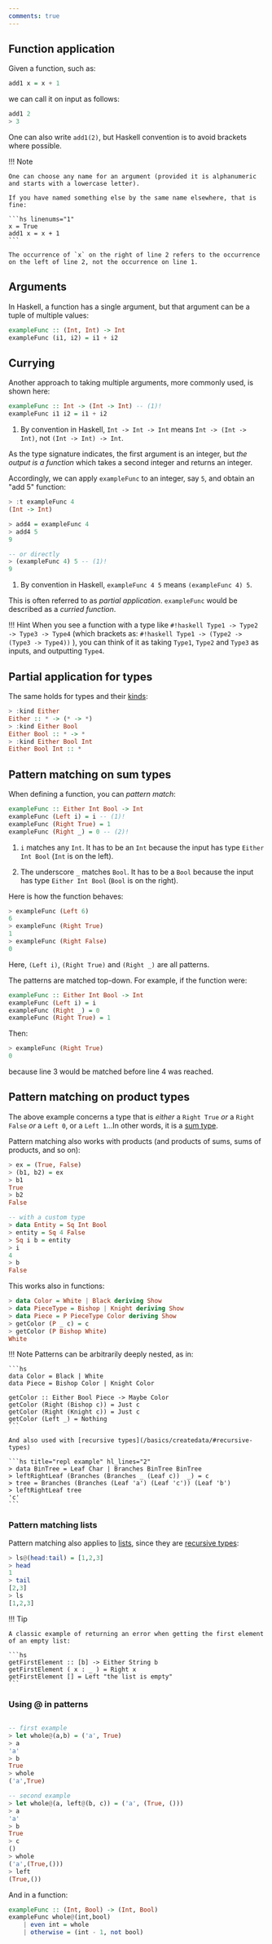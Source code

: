 ```yaml
---
comments: true
---
```


## Function application

Given a function, such as:

```haskell
add1 x = x + 1
```

we can call it on input as follows:

```haskell
add1 2
> 3
```

One can also write `add1(2)`, but Haskell convention is to avoid brackets where possible.

!!! Note

    One can choose any name for an argument (provided it is alphanumeric and starts with a lowercase letter).

    If you have named something else by the same name elsewhere, that is fine:

    ```hs linenums="1" 
    x = True
    add1 x = x + 1
    ```

    The occurrence of `x` on the right of line 2 refers to the occurrence on the left of line 2, not the occurrence on line 1.

## Arguments

In Haskell, a function has a single argument, but that argument can be a tuple of multiple values:

```haskell
exampleFunc :: (Int, Int) -> Int
exampleFunc (i1, i2) = i1 + i2
```

## Currying

Another approach to taking multiple arguments, more commonly used, is shown here:

```haskell
exampleFunc :: Int -> (Int -> Int) -- (1)!
exampleFunc i1 i2 = i1 + i2
```

1. By convention in Haskell, `Int -> Int -> Int` means `Int -> (Int -> Int)`, not `(Int -> Int) -> Int`. 

As the type signature indicates, the first argument is an integer, but *the output is a function* which takes a second integer and returns an integer. 

Accordingly, we can apply `exampleFunc` to an integer, say `5`, and obtain an "add 5" function:

```haskell
> :t exampleFunc 4
(Int -> Int)

> add4 = exampleFunc 4
> add4 5
9

-- or directly
> (exampleFunc 4) 5 -- (1)!
9
```

1. By convention in Haskell, `exampleFunc 4 5` means `(exampleFunc 4) 5`.

This is often referred to as *partial application*. `exampleFunc` would be described as a *curried function*.

!!! Hint
    When you see a function with a type like `#!haskell Type1 -> Type2 -> Type3 -> Type4` (which brackets as: `#!haskell Type1 -> (Type2 -> (Type3 -> Type4))` ), you can think of it as taking `Type1`, `Type2` and `Type3` as inputs, and outputting `Type4`. 

## Partial application for types

The same holds for types and their [kinds](/basics/types/#types-for-types):

```hs title="repl example"
> :kind Either
Either :: * -> (* -> *)
> :kind Either Bool
Either Bool :: * -> *
> :kind Either Bool Int
Either Bool Int :: *
```





## Pattern matching on sum types

When defining a function, you can *pattern match*:

```haskell
exampleFunc :: Either Int Bool -> Int
exampleFunc (Left i) = i -- (1)!
exampleFunc (Right True) = 1
exampleFunc (Right _) = 0 -- (2)!
```

1. `i` matches any `Int`. It has to be an `Int` because the input has type `Either Int Bool` (`Int` is on the left).

2. The underscore `_` matches `Bool`. It has to be a `Bool` because the input has type `Either Int Bool` (`Bool` is on the right).

Here is how the function behaves:

```haskell
> exampleFunc (Left 6)
6
> exampleFunc (Right True)
1
> exampleFunc (Right False)
0
```

Here, `(Left i)`, `(Right True)` and `(Right _)` are all patterns.

The patterns are matched top-down. For example, if the function were:

```haskell linenums="1"
exampleFunc :: Either Int Bool -> Int
exampleFunc (Left i) = i 
exampleFunc (Right _) = 0 
exampleFunc (Right True) = 1
```

Then:

```haskell
> exampleFunc (Right True)
0
```

because line 3 would be matched before line 4 was reached.

## Pattern matching on product types

The above example concerns a type that is *either* a `Right True` *or* a `Right False` *or* a  `Left 0`, or a `Left 1`...In other words, it is a [sum type](/basics/createData/#sums).

Pattern matching also works with products (and products of sums, sums of products, and so on):

```hs title="repl example"
> ex = (True, False)
> (b1, b2) = ex
> b1
True
> b2
False

-- with a custom type
> data Entity = Sq Int Bool
> entity = Sq 4 False
> Sq i b = entity
> i
4
> b
False
```

This works also in functions:

```hs title="repl example" hl_lines="4"
> data Color = White | Black deriving Show
> data PieceType = Bishop | Knight deriving Show
> data Piece = P PieceType Color deriving Show
> getColor (P _ c) = c
> getColor (P Bishop White)
White
```


!!! Note
    Patterns can be arbitrarily deeply nested, as in:

    ```hs 
    data Color = Black | White
    data Piece = Bishop Color | Knight Color 

    getColor :: Either Bool Piece -> Maybe Color
    getColor (Right (Bishop c)) = Just c
    getColor (Right (Knight c)) = Just c
    getColor (Left _) = Nothing
    ```

    And also used with [recursive types](/basics/createdata/#recursive-types)

    ```hs title="repl example" hl_lines="2"
    > data BinTree = Leaf Char | Branches BinTree BinTree
    > leftRightLeaf (Branches (Branches _ (Leaf c))  _) = c
    > tree = Branches (Branches (Leaf 'a') (Leaf 'c')) (Leaf 'b')  
    > leftRightLeaf tree
    'c'
    ```

### Pattern matching lists

Pattern matching also applies to [lists](/basics/types/#the-list-type), since they are [recursive types](/basics/createData/#recursive-types):

```hs title="repl example"
> ls@(head:tail) = [1,2,3]
> head
1
> tail
[2,3]
> ls
[1,2,3]
```

!!! Tip

    A classic example of returning an error when getting the first element of an empty list:

    ```hs
    getFirstElement :: [b] -> Either String b
    getFirstElement ( x : _ ) = Right x
    getFirstElement [] = Left "the list is empty"
    ```

### Using @ in patterns

```hs title="repl example"

-- first example
> let whole@(a,b) = ('a', True)
> a
'a'
> b
True
> whole
('a',True)

-- second example
> let whole@(a, left@(b, c)) = ('a', (True, ()))
> a
'a'
> b
True
> c
()
> whole
('a',(True,()))
> left
(True,())
```

And in a function:

```hs
exampleFunc :: (Int, Bool) -> (Int, Bool)
exampleFunc whole@(int,bool) 
    | even int = whole
    | otherwise = (int - 1, not bool)
```
